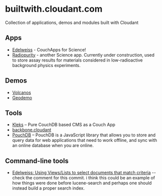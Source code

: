 builtwith.cloudant.com
======================

Collection of applications, demos and modules built with Cloudant

## Apps
* [Edelweiss](https://edelweiss.cloudant.com/datadb/_design/app/index.html) - CouchApps for Science!
* [Radiopurity](http://radiopurity.cloudant.com/rp/_design/persephone/index.html) - another Science app. Currently under construction, used to store assay results for materials considered in low-radioactive background physics experiments.

## Demos
* [Volcanos](http://chewbranca.cloudant.com/volcanoes/_design/volcanoes/index.html)
* [Geodemo](http://geodemo.cloudant.com/colorado_skiing/geo/demos/cloudant/index.html)

## Tools
* [Kleks](https://github.com/markuso/kleks) –  Pure CouchDB based CMS as a Couch App
* [backbone.cloudant](https://github.com/cloudant-labs/backbone.cloudant)
* [PouchDB](http://pouchdb.com/) – PouchDB is a JavaScript library that allows you to store and query data for web applications that need to work offline, and sync with an online database when you are online.


## Command-line tools
* [Edelweiss: Using Views/Lists to select documents that match criteria](https://gist.github.com/gadamc/4965877) -- check the comment for this commit. i think this could be an example of how things were done before lucene-search and perhaps one should instead build a proper search index.


